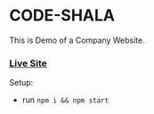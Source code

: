 # CODE-SHALA
This is Demo of a Company Website.
### [Live Site](https://code-shala.netlify.app/)
Setup:
- run ```npm i && npm start```

